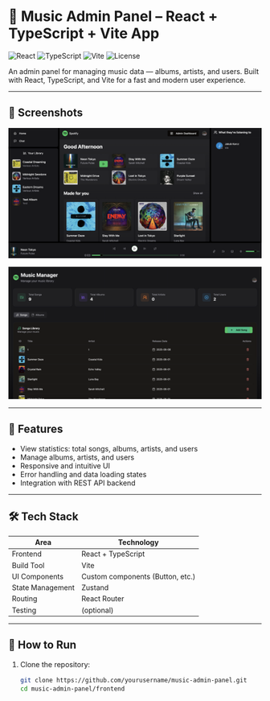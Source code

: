 # 🎵 Music Admin Panel – React + TypeScript + Vite App

![React](https://img.shields.io/badge/Framework-React-61DAFB?logo=react&logoColor=white)
![TypeScript](https://img.shields.io/badge/Language-TypeScript-3178C6?logo=typescript&logoColor=white)
![Vite](https://img.shields.io/badge/Build-Tool-Vite-646CFF?logo=vite&logoColor=white)
![License](https://img.shields.io/badge/License-MIT-green.svg)

An admin panel for managing music data — albums, artists, and users. Built with React, TypeScript, and Vite for a fast and modern user experience.

---

## 📸 Screenshots

<p align="center">
  <img src="Zrzut ekranu 2025-08-12 o 19.48.00.png" alt="Dashboard view" width="600" />
</p>

<p align="center">
  <img src="Zrzut ekranu 2025-08-12 o 19.50.31.png" alt="Albums management" width="600" />
</p>

---

## 🎯 Features

- View statistics: total songs, albums, artists, and users
- Manage albums, artists, and users
- Responsive and intuitive UI
- Error handling and data loading states
- Integration with REST API backend

---

## 🛠 Tech Stack

| Area           | Technology               |
|----------------|--------------------------|
| Frontend       | React + TypeScript       |
| Build Tool     | Vite                     |
| UI Components  | Custom components (Button, etc.) |
| State Management | Zustand                 |
| Routing        | React Router             |
| Testing       | (optional)                |

---

## 🚀 How to Run

1. Clone the repository:
   ```bash
   git clone https://github.com/yourusername/music-admin-panel.git
   cd music-admin-panel/frontend
